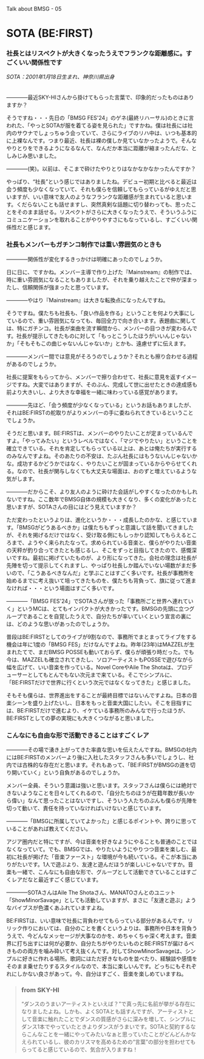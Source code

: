 Talk about BMSG - 05
# SOTA (BE:FIRST)
### 社長とはリスペクトが大きくなったうえでフランクな距離感に。すごくいい関係性です

*SOTA：2001年1月18日生まれ、神奈川県出身*
<br/><br/><br/>
————最近SKY-HIさんから掛けてもらった言葉で、印象的だったものはありますか？

そうですね・・・先日の「BMSG FES'24」のゲネ(最終リハーサル)のときに言われた、「やっとSOTAが服を着てる姿を見られた」ですかね。僕は社長には社内のサウナでしょっちゅう会っていて、さらにライブのリハ中は、いつも基本的に上裸なんです。つまり最近、社長は裸の僕しか見ていなかったようで。そんなやりとりをできるようになるなんて、なんだか本当に距離が縮まったんだな、としみじみ思いました。

————(笑)。以前は、そこまで砕けたやりとりはなかなかなかったんですか？

やっぱり、“社長”という感じではありましたね。デビュー初期と比べると最近は会う頻度も少なくなっていて、それも僕らを信頼してもらっているがゆえだと思いますが、いい意味で友人のようなフランクな距離感が生まれていると思います。くだらないことも話せますし、突然真剣な話題に切り替わっても、思ったことをそのまま話せる。リスペクトがさらに大きくなったうえで、そういうふうにコミュニケーションを取れることがやりやすさにもなっているし、すごくいい関係性だと感じます。

### 社長もメンバーもガチンコ制作では重い雰囲気のときも

————関係性が変化するきっかけは明確にあったのでしょうか。

日に日に、ですかね。メンバー主導で作り上げた『Mainstream』の制作では、時に重い雰囲気になることもありましたが、それを乗り越えたことで仲が深まったし、信頼関係が強まったと思っています。

————やはり『Mainstream』は大きな転換点になったんですね。

そうですね。僕たちも社長も、「良い作品を作る」ということを何より大事にしているので、重い雰囲気になっても、毎回全力で向き合います。表題曲に関しては、特にガチンコ。社長が楽曲を流す瞬間から、メンバーの目つきが変わるんです。社長が提示してきたものに対して「もっとこうしたほうがいいんじゃないか」「そもそもこの曲じゃないんじゃないか」とかも、遠慮せずに伝えます。

————メンバー間では意見がそろうのでしょうか？それとも擦り合わせる過程があるのでしょうか。

社長に提案をもらってから、メンバーで擦り合わせて、社長に意見を返すイメージですね。大変ではありますが、そのぶん、完成して世に出せたときの達成感も前より大きいし、より大きな幸福を一緒に味わっている感覚があります。

————先ほど、「会う頻度が少なくなっている」というお話もありましたが、それはBE:FIRSTの舵取りがよりメンバーの手に委ねられてきているということでしょうか。

そうだと思います。BE:FIRSTは、メンバーのやりたいことが定まっているんですよ。「やってみたい」というレベルではなく、「マジでやりたい」ということを確立できている。それを肯定してもらっている以上は、あとは俺たちが実行するのみなんですよね。そのあたりの不安は、たぶん社長にはもうないんじゃないかな。成功するかどうかではなく、やりたいことが固まっているからやらせてくれる。なので、社長が関与しなくても大丈夫な場面は、おのずと増えているような気がします。

————だからこそ、より友人のように砕けた会話がしやすくなったのかもしれないですね。ここ数年でBMSG自体の規模も大きくなり、多くの変化があったと思いますが、SOTAさんの目にはどう見えていますか？

ただ変わったというよりは、進化というか・・・成長したのかな、と感じています。「BMSGがどうあるべきか」は僕たちもずっと意識して話を聞いてきましたが、それを掲げるだけではなく、受け取る側にもしっかり認知してもらえるところまで、ようやく来られたなって。求められている音楽と、僕らがやりたい音楽の天秤が釣り合ってきたとも感じるし、そこをずっと目指してきたので、感慨深いですね。最初に掲げていたものが、より形になってきた。会社の理念は社長が先陣を切って提示してくれますし、やっぱり社長しか踏んでいない場数がまだ多いので、「こうあるべきなんだ」と学ぶことはすごく多いです。社長が事務所を始めるまでに考え抜いて培ってきたものを、僕たちも背負って、旗に従って進まなければ・・・という場面はすごく多いです。

————「BMSG FES'24」でSOTAさんが放った「事務所ごと世界へ連れていく」というMCは、とてもインパクトが大きかったです。BMSGの先頭に立つグループであることを自覚したうえで、自分たちが率いていくという宣言の裏には、どのような思いがあったのでしょうか。

普段はBE:FIRSTとしてのライブが9割なので、事務所でまとまってライブをする機会は年に1度の「BMSG FES」だけなんですよね。昨年(23年)はMAZZELが生まれたてで、まだBMSG POSSEも動いておらず、僕らが頑張り時だった。でも今は、MAZZELも確立されてきたし、ソロアーティストもPOSSEで遊びながら幅を広げて、いい音楽を作っている。Novel CoreやAile The Shotaは、プロデューサーとしてもとんでもない次元まで来ている。そこでシンプルに、「BE:FIRSTだけで世界に行くという次元ではなくなってきた」と感じました。

そもそも僕らは、世界進出をすることが最終目標ではないんですよね。日本の音楽シーンを盛り上げたいし、日本をもっと音楽大国にしたい。そこを目指すには、BE:FIRSTだけで進むより、イケている事務所のみんなで行ったほうが、BE:FIRSTとしての夢の実現にも大きくつながると思いました。

### こんなにも自由な形で活動できることはすごくレア

————その場で湧き上がってきた率直な思いを伝えたんですね。BMSGの社内にはBE:FIRSTのメンバーより後に入社したスタッフさんも多いでしょうし、社内では古株的な存在だと思います。それもあって、「BE:FIRSTがBMSGの道を切り開いていく」という自負があるのでしょうか。

メンバー全員、そういう意識は強いと思います。スタッフさんは僕らには絶対できないようなことを日々してくれるので、「自分たちのほうが在籍年数が長いから偉い」なんて思ったことはないですし、そういう人たちのぶんも僕らが先陣を切って動いて、責任を持っていなければいけないと感じています。

————「BMSGに所属していてよかった」と感じるポイントや、誇りに思っていることがあれば教えてください。

アジア圏内だと特にですが、今は音楽を好きなようにやることも普通のことではなくなっていて。でも、BMSGでは、やりたいようにやりつつ音楽を楽しむ、最初に社長が掲げた「音楽ファースト」な環境が今も続いている。そこが本当にありがたいです。1人で遊ぶより、友達と遊んだほうが楽しいじゃないですか。音楽も一緒で、こんなにも自由な形で、グループとして活動できていることはすごくレアだなと最近すごく感じています。

————SOTAさんはAile The Shotaさん、MANATOさんとのユニット「ShowMinorSavage」としても活動していますが、まさに「友達と遊ぶ」ようなバイブスが色濃くあふれていますよね。

BE:FIRSTは、いい意味で社長に背負わせてもらっている部分があるんです。リリック作りにおいては、自分のことを書くというよりは、事務所や日本を背負ううえで、今どんなメッセージが大事なのかを、めちゃくちゃ深く考えます。音楽界に打ち出すには何が必要か、自分たちがやりたいものとBE:FIRSTが届けるべきものの両方を噛み砕いて考え抜くんです。対してShowMinorSavageは、シンプルに好きに作れる場所。歌詞にはただ好きなものを並べたり、経験談や感情をそのまま乗せたりするスタイルなので、本当に楽しいんです。どっちにもそれぞれにしかない良さがあって。今、自分はすごく、音楽を楽しめていますね。



> ### from SKY-HI
> 
> “ダンスのうまいアーティストといえば？”で真っ先に名前が挙がる存在になりましたよね。しかも、よくSOTAとも話すんですが、アーティストとして音楽に触れたことでダンスの質感がさらに深みを増して、シンプルにダンス1本でやっていたときよりダンスがうまいです。SOTAと契約するならこんなことを一緒にやってみたいなぁと思っていたことがどんどんかなえられているし、彼のカリスマを高めるための“言葉”の部分を担わせてもらってると感じているので、気合が入りますね！
> 
